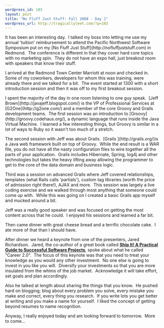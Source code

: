 ```yaml
--- 
wordpress_id: 103
layout: post
title: "No Fluff Just Stuff: Fall 2008 - Day 1"
wordpress_url: http://tragicallyleet.com/?p=103
---
```

<p>It has been an interesting day.&#160; I talked my boss into letting me use my annual 'tuition' reimbursement to attend the Pacific Northwest Software Symposium put on my [No Fluff Just Stuff](http://nofluffjuststuff.com) in Redmond.&#160; The conference is different in that they cover hard core topics with no marketing spin.&#160; They do not have an expo hall, just breakout room with speakers that know their stuff.</p>
<p>I arrived at the Redmond Town Center Marriott at noon and checked in.&#160; Some of my coworkers, developers for whom this was training, were already there and we talked for a bit.&#160; The event started at 1300 with a short introduction session and then it was off to my first breakout session.</p>
<p>I spent the majority of the day in one room listening to one guy speak.&#160; [Jeff Brown](http://javajeff.blogspot.com/) is the VP of Professional Services at [G2One](http://g2one.com/) and a member of the core Groovy and Grails development teams.&#160; The first session was an introduction to [Groovy](http://groovy.codehaus.org/), a dynamic language that runs inside the Java Virtual Machine.&#160; I learned a few interesting things, but Groovy is similar in a lot of ways to Ruby so it wasn't too much of a stretch.</p>
<p>The second session with Jeff was about Grails.&#160; [Grails ](http://grails.org/)is a Java web framework built on top of Groovy.&#160; While the end result is a WAR file, you do not have all the nasty configuration files to wire together all the parts of your application.&#160; Grails includes Hibernate, Spring, log4j and other technologies but takes the heavy lifting away allowing the programmer to get to the core of the data domain and business logic.</p>
<p>Third was a session on advanced Grails where Jeff covered relationships, templates (what Rails calls 'partials'), custom tag libraries (worth the price of admission right there!), AJAX and more.&#160; This session was largely a live coding exercise and we walked through most anything that someone could come up with.&#160; While this was going on I created a basic Grails app myself and mucked around a bit.</p>
<p>Jeff was a really good speaker and was focused on getting the most content across that he could.&#160; I enjoyed his sessions and learned a far bit.</p>
<p>Then came dinner with great cheese bread and a terrific chocolate cake.&#160; I ate more of that than I should have.</p>
<p>After dinner we heard a keynote from one of the presenters, Jared Richardson.&#160; Jared, the co-author of a great book called <a href="http://www.amazon.com/Practical-Guide-Successful-Software-Projects/dp/0974514047%3FSubscriptionId%3D1N9AHEAQ2F6SVD97BE02%26tag%3Dtragicallyl33-20%26linkCode%3Dxm2%26camp%3D2025%26creative%3D165953%26creativeASIN%3D0974514047" target="_blank"><strong>Ship It! A Practical Guide to Successful Software Projects</strong></a>, spoke about what he called &quot;Career 2.0&quot;.&#160; The focus of this keynote was that you need to treat your knowledge as you would any other investment.&#160; No one else is going to invest in you like you will.&#160; Diversify your investments so that you are more insulated from the whims of the job market.&#160; Acknowledge it will take effort, set goals and plan accordingly.</p>
<p>Also he talked at length about sharing the things that you know.&#160; He pushed hard on blogging; blog about every problem you solve, every mistake you make and correct, every thing you research.&#160; If you write lots you get better at writing and you make a name for yourself.&#160; I liked the concept of getting beyond resumes to name recognition.</p>
<p>Anyway, I really enjoyed today and am looking forward to tomorrow.&#160; More to come...</p>
